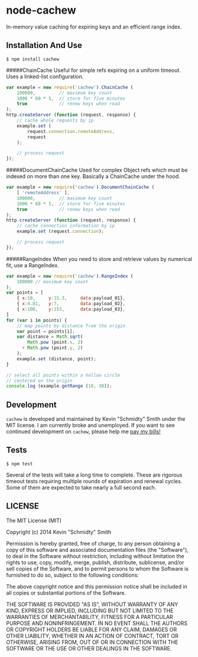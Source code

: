 node-cachew
===========
In-memory value caching for expiring keys and an efficient range index.


Installation And Use
--------------------
```shell
$ npm install cachew
```

#####ChainCache
Useful for simple refs expiring on a uniform timeout. Uses a linked-list configuration.
```javascript
var example = new require('cachew').ChainCache (
    100000,         // maximum key count
    1000 * 60 * 5,  // store for five minutes
    true            // renew keys when read
);
http.createServer (function (request, response) {
    // cache whole requests by ip
    example.set (
        request.connection.remoteAddress,
        request
    );

    // process request
});
```

#####DocumentChainCache
Used for complex Object refs which must be indexed on more than one key. Basically a ChainCache
under the hood.
```javascript
var example = new require('cachew').DocumentChainCache (
    [ 'remoteAddress' ],
    100000,         // maximum key count
    1000 * 60 * 5,  // store for five minutes
    true            // renew keys when read
);
http.createServer (function (request, response) {
    // cache connection information by ip
    example.set (request.connection);

    // process request
});
```

#####RangeIndex
When you need to store and retrieve values by numerical fit, use a RangeIndex.
```javascript
var example = new require('cachew').RangeIndex (
    100000 // maximum key count
);
var points = [
    { x:10,     y:15.3,     data:payload_01},
    { x:4.81,   y:7,        data:payload_02},
    { x:100,    y:153,      data:payload_03},
]
for (var i in points) {
    // map points by distance from the origin
    var point = points[i];
    var distance = Math.sqrt(
        Math.pow (point.x, 2)
      + Math.pow (point.y, 2)
    );
    example.set (distance, point);
}

// select all points within a hollow circle
// centered on the origin
console.log (example.getRange (10, 30));
```


Development
-----------
`cachew` is developed and maintained by Kevin "Schmidty" Smith under the MIT license. I am currently
broke and unemployed. If you want to see continued development on `cachew`, please help me
[pay my bills!](https://www.paypal.com/cgi-bin/webscr?cmd=_donations&business=PN6C2AZTS2FP8&lc=US&currency_code=USD&bn=PP%2dDonationsBF%3abtn_donate_SM%2egif%3aNonHosted)


Tests
-----
```shell
$ npm test
```
Several of the tests will take a long time to complete. These are rigorous timeout tests requiring
multiple rounds of expiration and renewal cycles. Some of them are expected to take nearly a full
second each.


LICENSE
-------
The MIT License (MIT)

Copyright (c) 2014 Kevin "Schmidty" Smith

Permission is hereby granted, free of charge, to any person obtaining a copy
of this software and associated documentation files (the "Software"), to deal
in the Software without restriction, including without limitation the rights
to use, copy, modify, merge, publish, distribute, sublicense, and/or sell
copies of the Software, and to permit persons to whom the Software is
furnished to do so, subject to the following conditions:

The above copyright notice and this permission notice shall be included in all
copies or substantial portions of the Software.

THE SOFTWARE IS PROVIDED "AS IS", WITHOUT WARRANTY OF ANY KIND, EXPRESS OR
IMPLIED, INCLUDING BUT NOT LIMITED TO THE WARRANTIES OF MERCHANTABILITY,
FITNESS FOR A PARTICULAR PURPOSE AND NONINFRINGEMENT. IN NO EVENT SHALL THE
AUTHORS OR COPYRIGHT HOLDERS BE LIABLE FOR ANY CLAIM, DAMAGES OR OTHER
LIABILITY, WHETHER IN AN ACTION OF CONTRACT, TORT OR OTHERWISE, ARISING FROM,
OUT OF OR IN CONNECTION WITH THE SOFTWARE OR THE USE OR OTHER DEALINGS IN THE
SOFTWARE.
